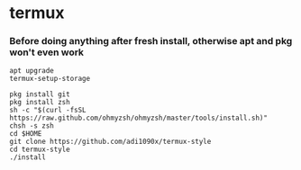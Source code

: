 # termux
### Before doing anything after fresh install, otherwise apt and pkg won't even work
```
apt upgrade
termux-setup-storage
```
```
pkg install git
pkg install zsh
sh -c "$(curl -fsSL https://raw.github.com/ohmyzsh/ohmyzsh/master/tools/install.sh)"
chsh -s zsh
cd $HOME
git clone https://github.com/adi1090x/termux-style
cd termux-style
./install
```

